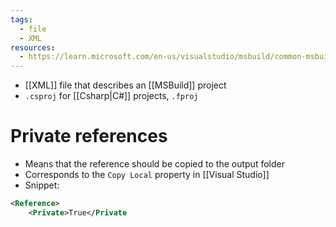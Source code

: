 ```yaml
---
tags:
  - file
  - XML
resources:
  - https://learn.microsoft.com/en-us/visualstudio/msbuild/common-msbuild-project-items
---
```

- [[XML]] file that describes an [[MSBuild]] project
- `.csproj` for [[Csharp|C#]] projects, `.fproj`
# Private references
- Means that the reference should be copied to the output folder
- Corresponds to the `Copy Local` property in [[Visual Studio]]
- Snippet:
```xml
<Reference>
	<Private>True</Private
```
